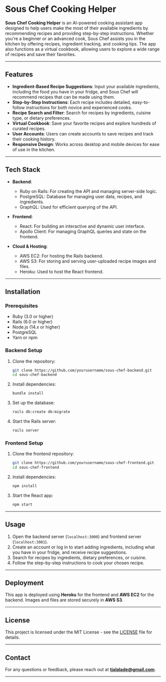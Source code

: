 # Sous Chef Cooking Helper

**Sous Chef Cooking Helper** is an AI-powered cooking assistant app designed to help users make the most of their available ingredients by recommending recipes and providing step-by-step instructions. Whether you're a beginner or an advanced cook, Sous Chef assists you in the kitchen by offering recipes, ingredient tracking, and cooking tips. The app also functions as a virtual cookbook, allowing users to explore a wide range of recipes and save their favorites.

---

## Features

- **Ingredient-Based Recipe Suggestions**: Input your available ingredients, including the food you have in your fridge, and Sous Chef will recommend recipes that can be made using them.
- **Step-by-Step Instructions**: Each recipe includes detailed, easy-to-follow instructions for both novice and experienced cooks.
- **Recipe Search and Filter**: Search for recipes by ingredients, cuisine type, or dietary preferences.
- **Virtual Cookbook**: Save your favorite recipes and explore hundreds of curated recipes.
- **User Accounts**: Users can create accounts to save recipes and track their cooking history.
- **Responsive Design**: Works across desktop and mobile devices for ease of use in the kitchen.

---

## Tech Stack

- **Backend**:  
  - Ruby on Rails: For creating the API and managing server-side logic.
  - PostgreSQL: Database for managing user data, recipes, and ingredients.
  - GraphQL: Used for efficient querying of the API.

- **Frontend**:  
  - React: For building an interactive and dynamic user interface.
  - Apollo Client: For managing GraphQL queries and state on the frontend.

- **Cloud & Hosting**:  
  - AWS EC2: For hosting the Rails backend.
  - AWS S3: For storing and serving user-uploaded recipe images and files.
  - Heroku: Used to host the React frontend.

---

## Installation

### Prerequisites
- Ruby (3.0 or higher)
- Rails (6.0 or higher)
- Node.js (14.x or higher)
- PostgreSQL
- Yarn or npm

### Backend Setup
1. Clone the repository:
   ```bash
   git clone https://github.com/yourusername/sous-chef-backend.git
   cd sous-chef-backend
   ```

2. Install dependencies:
   ```bash
   bundle install
   ```

3. Set up the database:
   ```bash
   rails db:create db:migrate
   ```

4. Start the Rails server:
   ```bash
   rails server
   ```

### Frontend Setup
1. Clone the frontend repository:
   ```bash
   git clone https://github.com/yourusername/sous-chef-frontend.git
   cd sous-chef-frontend
   ```

2. Install dependencies:
   ```bash
   npm install
   ```

3. Start the React app:
   ```bash
   npm start
   ```

---

## Usage

1. Open the backend server (`localhost:3000`) and frontend server (`localhost:3001`).
2. Create an account or log in to start adding ingredients, including what you have in your fridge, and receive recipe suggestions.
3. Search for recipes by ingredients, dietary preferences, or cuisine.
4. Follow the step-by-step instructions to cook your chosen recipe.

---

## Deployment

This app is deployed using **Heroku** for the frontend and **AWS EC2** for the backend. Images and files are stored securely in **AWS S3**.

---

## License

This project is licensed under the MIT License - see the [LICENSE](LICENSE) file for details.

---

## Contact

For any questions or feedback, please reach out at **tjalalade@gmail.com**.

---

